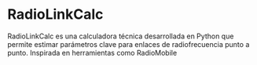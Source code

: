 # RadioLinkCalc
RadioLinkCalc es una calculadora técnica desarrollada en Python que permite estimar parámetros clave para enlaces de radiofrecuencia punto a punto. Inspirada en herramientas como RadioMobile
